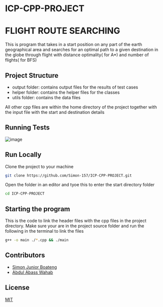 # ICP-CPP-PROJECT
# FLIGHT ROUTE SEARCHING 

This is program that takes in a start position on any part of the earth geographical area and searches for an optimal path to a given destination in the globe through flight with distance optimality( for A*) and number of flights( for BFS)

## Project Structure
* output folder: contains output files for the results of test cases
* helper folder: contains the helper files for the classes
* utils folder: contains the data files 

All other cpp files are within the home directory of the project together with the input file with the start and destination details

## Running Tests
![image](https://user-images.githubusercontent.com/79936608/204668589-35ae4189-b6a1-465f-9bd3-063b7541979b.png)


## Run Locally
Clone the project to your machine
```bash
git clone https://github.com/Simon-157/ICP-CPP-PROJECT.git

```
Open the folder in an editor and tyoe this to enter the start directory folder
```bash
cd ICP-CPP-PROJECT

```

## Starting the program
This is the code to link the header files with the cpp files in the project directory. Make sure your are in the project source folder and run the following in the terminal to link the files

```bash
g++ -o main ./*.cpp && ./main

```

## Contributors
* [Simon Junior Boateng](https://github.com/Simon-157) 
* [Abdul Abass Wahab](https://github.com/WahabDev12)

## License

[MIT](https://choosealicense.com/licenses/mit/)
